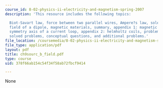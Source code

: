 ```yaml
---
course_id: 8-02-physics-ii-electricity-and-magnetism-spring-2007
description: 'This resource includes the following topics:

  Biot-Savart law, force between two parallel wires, Ampere?s law, solenoid, magnetic
  field of a dipole, magnetic materials, summary, appendix 1: magnetic field off the
  symmetry axis of a current loop, appendix 2: helmholtz coils, problem-solving strategies,
  solved problems, conceptual questions, and additional problems.'
file_location: /coursemedia/8-02-physics-ii-electricity-and-magnetism-spring-2007/378f66ab154c54f34f58ab72fbcf9414_ch9sourc_b_field.pdf
file_type: application/pdf
layout: pdf
title: ch9sourc_b_field.pdf
type: course
uid: 378f66ab154c54f34f58ab72fbcf9414

---
```

None
